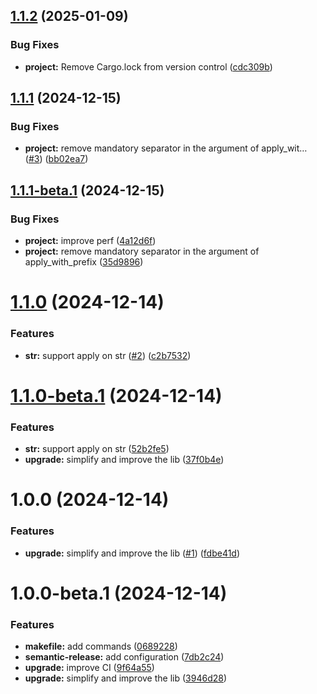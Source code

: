 ## [1.1.2](https://github.com/jmfiaschi/env_applier/compare/v1.1.1...v1.1.2) (2025-01-09)


### Bug Fixes

* **project:** Remove Cargo.lock from version control ([cdc309b](https://github.com/jmfiaschi/env_applier/commit/cdc309b629aa9cc653e8818ea89308931dd21a0e))

## [1.1.1](https://github.com/jmfiaschi/env_applier/compare/v1.1.0...v1.1.1) (2024-12-15)


### Bug Fixes

* **project:** remove mandatory separator in the argument of apply_wit… ([#3](https://github.com/jmfiaschi/env_applier/issues/3)) ([bb02ea7](https://github.com/jmfiaschi/env_applier/commit/bb02ea7c5b241836935c2fa84d5f14cbc4cc3678))

## [1.1.1-beta.1](https://github.com/jmfiaschi/env_applier/compare/v1.1.0...v1.1.1-beta.1) (2024-12-15)


### Bug Fixes

* **project:** improve perf ([4a12d6f](https://github.com/jmfiaschi/env_applier/commit/4a12d6fc101226e9d72c0e81a3aea89c97f8c14f))
* **project:** remove mandatory separator in the argument of apply_with_prefix ([35d9896](https://github.com/jmfiaschi/env_applier/commit/35d9896f72e2851414cbab12d6e511e31673fd88))

# [1.1.0](https://github.com/jmfiaschi/env_applier/compare/v1.0.0...v1.1.0) (2024-12-14)


### Features

* **str:** support apply on str ([#2](https://github.com/jmfiaschi/env_applier/issues/2)) ([c2b7532](https://github.com/jmfiaschi/env_applier/commit/c2b75323087f416935e9bcd51200a70a6f347be9))

# [1.1.0-beta.1](https://github.com/jmfiaschi/env_applier/compare/v1.0.0...v1.1.0-beta.1) (2024-12-14)


### Features

* **str:** support apply on str ([52b2fe5](https://github.com/jmfiaschi/env_applier/commit/52b2fe558bd21ce54ebeb5ec1e01b0057b363294))
* **upgrade:** simplify and improve the lib ([37f0b4e](https://github.com/jmfiaschi/env_applier/commit/37f0b4ef323f5b75c9eba7cbb19464b834f7f518))

# 1.0.0 (2024-12-14)


### Features

* **upgrade:** simplify and improve the lib ([#1](https://github.com/jmfiaschi/env_applier/issues/1)) ([fdbe41d](https://github.com/jmfiaschi/env_applier/commit/fdbe41d5c6f55b2d6f82e645d5f8570cc13deb0d))

# 1.0.0-beta.1 (2024-12-14)


### Features

* **makefile:** add commands ([0689228](https://github.com/jmfiaschi/env_applier/commit/06892288bb9a166e033b7c783e6cb25c4a77c51c))
* **semantic-release:** add configuration ([7db2c24](https://github.com/jmfiaschi/env_applier/commit/7db2c24f6cf3a109da4af70dbf64d587d883119f))
* **upgrade:** improve CI ([9f64a55](https://github.com/jmfiaschi/env_applier/commit/9f64a55198640956746797c32573644765c57b13))
* **upgrade:** simplify and improve the lib ([3946d28](https://github.com/jmfiaschi/env_applier/commit/3946d2814bd7f24919c39f948229a4950a497846))

